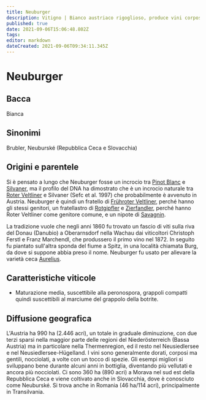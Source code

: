 ```yaml
---
title: Neuburger
description: Vitigno | Bianco austriaco rigoglioso, produce vini corposi e morbidi.
published: true
date: 2021-09-06T15:06:48.802Z
tags: 
editor: markdown
dateCreated: 2021-09-06T09:34:11.345Z
---
```


# Neuburger

## Bacca
Bianca

## Sinonimi
Brubler, Neuburské (Repubblica Ceca e Slovacchia)


## Origini e parentele
Si è pensato a lungo che Neuburger fosse un incrocio tra [Pinot Blanc](/vitigni/pinot-blanc) e [Silvaner](/vitigni/silvaner), ma il profilo del DNA ha dimostrato che è un incrocio naturale tra [Roter Veltliner](/vitigni/roter-veltliner) e Silvaner (Sefc et al. 1997) che probabilmente è avvenuto in Austria. Neuburger è quindi un fratello di [Frühroter Veltliner](/vitigni/fruhroter-veltliner), perché hanno gli stessi genitori, un fratellastro di [Rotgipfler](/vitigni/rotgipfler) e [Zierfandler](/vitigni/zierfandler), perché hanno Roter Veltliner come genitore comune, e un nipote di [Savagnin](/vitigni/savagnin).

La tradizione vuole che negli anni 1860 fu trovato un fascio di viti sulla riva del Donau (Danubio) a Oberarnsdorf nella Wachau dai viticoltori Christoph Ferstl e Franz Marchendl, che produssero il primo vino nel 1872. In seguito fu piantato sull'altra sponda del fiume a Spitz, in una località chiamata Burg, da dove si suppone abbia preso il nome. Neuburger fu usato per allevare la varietà ceca [Aurelius](/vitigni/aurelius).

## Caratteristiche viticole

- Maturazione media, suscettibile alla peronospora, grappoli compatti quindi suscettibili al marciume del grappolo della botrite.

## Diffusione geografica
L'Austria ha 990 ha (2.446 acri), un totale in graduale diminuzione, con due terzi sparsi nella maggior parte delle regioni del Niederösterreich (Bassa Austria) ma in particolare nella Thermenregion, ed il resto nel Neusiedlersee e nel Neusiedlersee-Hügelland. I vini sono generalmente dorati, corposi ma gentili, nocciolati, a volte con un tocco di spezie. Gli esempi migliori si sviluppano bene durante alcuni anni in bottiglia, diventando più vellutati e ancora più nocciolati. Ci sono 360 ha (890 acri) a Morava nel sud est della Repubblica Ceca e viene coltivato anche in Slovacchia, dove è conosciuto come Neuburské. Si trova anche in Romania (46 ha/114 acri), principalmente in Transilvania.


